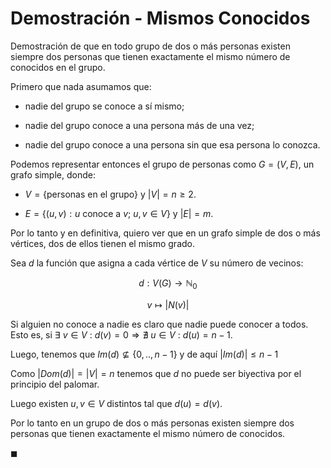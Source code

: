 # Demostración - Mismos Conocidos

Demostración de que en todo grupo de dos o más personas existen siempre
dos personas que tienen exactamente el mismo número de conocidos en el
grupo.

Primero que nada asumamos que:

-   nadie del grupo se conoce a sí mismo;

-   nadie del grupo conoce a una persona más de una vez;

-   nadie del grupo conoce a una persona sin que esa persona lo conozca.

Podemos representar entonces el grupo de personas como $G = (V, E)$, un
grafo simple, donde:

-   $V = \{\text{personas en el grupo}\}$ y $|V| = n \geq 2$.

-   $E = \{(u, v) : u \text{ conoce a } v ;\ u,v \in V\}$ y $|E| = m$.

Por lo tanto y en definitiva, quiero ver que en un grafo simple de dos o
más vértices, dos de ellos tienen el mismo grado.

Sea $d$ la función que asigna a cada vértice de $V$ su número de
vecinos:

$$d: V(G) \rightarrow \mathbb{N}_{0}$$

$$v \mapsto |N(v)|$$

Si alguien no conoce a nadie es claro que nadie puede conocer a todos.
Esto es, si
$\exists\ v \in V\ :\ d(v) = 0 \Rightarrow \nexists\ u \in V\ :\ d(u) = n - 1$.

Luego, tenemos que $Im(d) \not \subseteq \{0, .., n - 1\}$ y de aquí
$|Im(d)| \leq n - 1$

Como $|Dom(d)| = |V| = n$ tenemos que $d$ no puede ser biyectiva por el
principio del palomar.

Luego existen $u, v \in V$ distintos tal que $d(u) = d(v)$.

Por lo tanto en un grupo de dos o más personas existen siempre dos
personas que tienen exactamente el mismo número de conocidos.

$\blacksquare$
